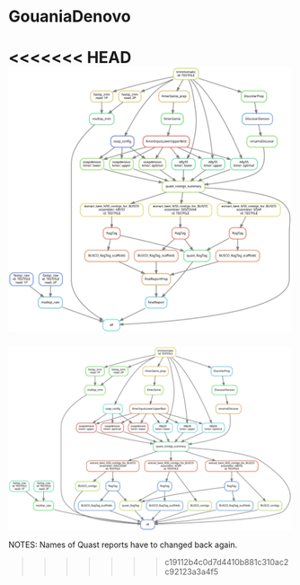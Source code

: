 # GouaniaDenovo
<<<<<<< HEAD
<img src="https://github.com/maxwagn/GouaniaDenovo/blob/master/dag_graphs/dag_fin.svg">
=======
<img src="https://github.com/maxwagn/GouaniaDenovo/blob/master/dag_graphs/dag_new.svg">


NOTES:
Names of Quast reports have to changed back again.
>>>>>>> c19112b4c0d7d4410b881c310ac2c92123a3a4f5

